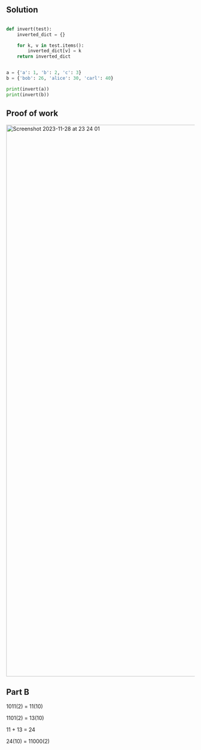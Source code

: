 ## Solution ##

```.py

def invert(test):
    inverted_dict = {}

    for k, v in test.items():
        inverted_dict[v] = k
    return inverted_dict


a = {'a': 1, 'b': 2, 'c': 3}
b = {'bob': 26, 'alice': 30, 'carl': 40}

print(invert(a))
print(invert(b))

```

## Proof of work ##

<img width="1470" alt="Screenshot 2023-11-28 at 23 24 01" src="https://github.com/yuxuantaoisak/unit_2/assets/144768397/43aeef9c-e57b-4d92-97cc-0367f96cb369">

## Part B ##

1011(2) = 11(10)

1101(2) = 13(10)

11 + 13 = 24

24(10) = 11000(2)
